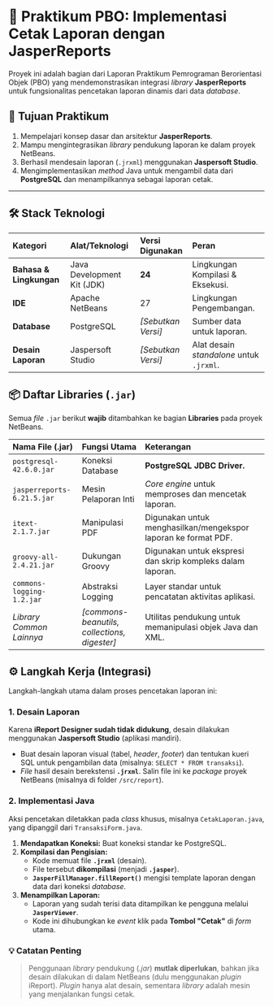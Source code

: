 # 📄 Praktikum PBO: Implementasi Cetak Laporan dengan JasperReports

Proyek ini adalah bagian dari Laporan Praktikum Pemrograman Berorientasi Objek (PBO) yang mendemonstrasikan integrasi *library* **JasperReports** untuk fungsionalitas pencetakan laporan dinamis dari data *database*.

## 🎯 Tujuan Praktikum

1.  Mempelajari konsep dasar dan arsitektur **JasperReports**.
2.  Mampu mengintegrasikan *library* pendukung laporan ke dalam proyek NetBeans.
3.  Berhasil mendesain laporan (`.jrxml`) menggunakan **Jaspersoft Studio**.
4.  Mengimplementasikan *method* Java untuk mengambil data dari **PostgreSQL** dan menampilkannya sebagai laporan cetak.

---

## 🛠️ Stack Teknologi

| Kategori | Alat/Teknologi | Versi Digunakan | Peran |
| :--- | :--- | :--- | :--- |
| **Bahasa & Lingkungan** | Java Development Kit (JDK) | **24** | Lingkungan Kompilasi & Eksekusi. |
| **IDE** | Apache NetBeans | 27 | Lingkungan Pengembangan. |
| **Database** | PostgreSQL | *[Sebutkan Versi]* | Sumber data untuk laporan. |
| **Desain Laporan** | Jaspersoft Studio | *[Sebutkan Versi]* | Alat desain *standalone* untuk `.jrxml`. |

## 📦 Daftar Libraries (`.jar`)

Semua *file* `.jar` berikut **wajib** ditambahkan ke bagian **Libraries** pada proyek NetBeans.

| Nama File (.jar) | Fungsi Utama | Keterangan |
| :--- | :--- | :--- |
| `postgresql-42.6.0.jar` | Koneksi Database | **PostgreSQL JDBC Driver.** |
| `jasperreports-6.21.5.jar` | Mesin Pelaporan Inti | *Core engine* untuk memproses dan mencetak laporan. |
| `itext-2.1.7.jar` | Manipulasi PDF | Digunakan untuk menghasilkan/mengekspor laporan ke format PDF. |
| `groovy-all-2.4.21.jar` | Dukungan Groovy | Digunakan untuk ekspresi dan skrip kompleks dalam laporan. |
| `commons-logging-1.2.jar` | Abstraksi Logging | Layer standar untuk pencatatan aktivitas aplikasi. |
| *Library Common Lainnya* | *[commons-beanutils, collections, digester]* | Utilitas pendukung untuk memanipulasi objek Java dan XML. |

## ⚙️ Langkah Kerja (Integrasi)

Langkah-langkah utama dalam proses pencetakan laporan ini:

### 1. Desain Laporan

Karena **iReport Designer sudah tidak didukung**, desain dilakukan menggunakan **Jaspersoft Studio** (aplikasi mandiri).

-   Buat desain laporan visual (tabel, *header*, *footer*) dan tentukan kueri SQL untuk pengambilan data (misalnya: `SELECT * FROM transaksi`).
-   *File* hasil desain berekstensi **`.jrxml`**. Salin file ini ke *package* proyek NetBeans (misalnya di folder `/src/report`).

### 2. Implementasi Java

Aksi pencetakan diletakkan pada *class* khusus, misalnya `CetakLaporan.java`, yang dipanggil dari `TransaksiForm.java`.

1.  **Mendapatkan Koneksi:** Buat koneksi standar ke PostgreSQL.
2.  **Kompilasi dan Pengisian:**
    -   Kode memuat file **`.jrxml`** (desain).
    -   File tersebut **dikompilasi** (menjadi **`.jasper`**).
    -   **`JasperFillManager.fillReport()`** mengisi template laporan dengan data dari koneksi *database*.
3.  **Menampilkan Laporan:**
    -   Laporan yang sudah terisi data ditampilkan ke pengguna melalui **`JasperViewer`**.
    -   Kode ini dihubungkan ke *event* klik pada **Tombol "Cetak"** di *form* utama.

### 💡 Catatan Penting

> Penggunaan *library* pendukung (*.jar*) **mutlak diperlukan**, bahkan jika desain dilakukan di dalam NetBeans (dulu menggunakan *plugin* iReport). *Plugin* hanya alat desain, sementara *library* adalah mesin yang menjalankan fungsi cetak.

